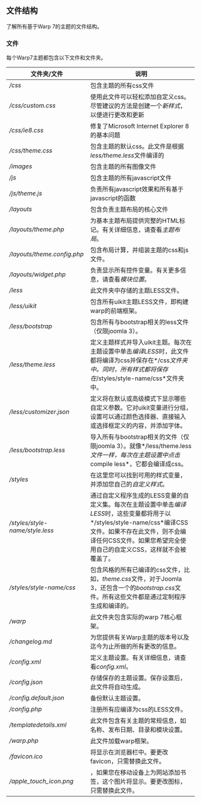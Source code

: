 ## 文件结构

了解所有基于Warp 7的主题的文件结构。

### 文件

每个Warp7主题都包含以下文件和文件夹。

|文件夹/文件|说明|
|-------|-----------|
|*/css*|包含主题的所有css文件|
|*/css/custom.css*|使用此文件可以轻松添加自定义css。尽管建议的方法是创建一个*新样式*，以便进行更改和更新|
|*/css/ie8.css*|修复了Microsoft Internet Explorer 8的基本问题|
|*/css/theme.css*|包含主题的默认css。此文件是根据*less/theme.less*文件编译的|
|*/images*|包含主题的所有图像文件|
|*/js*|包含主题的所有javascript文件|
|*/js/theme.js*|负责所有javascript效果和所有基于javascript的函数|
|*/layouts*|包含负责主题布局的核心文件|
|*/layouts/theme.php*|为基本主题布局提供完整的HTML标记。有关详细信息，请查看*主题布局*。|
|*/layouts/theme.config.php*|包含布局计算，并组装主题的css和js文件。|
|*/layouts/widget.php*|负责显示所有控件变量。有关更多信息，请查看*模块位置*。|
|*/less*|此文件夹中存储的主题LESS文件。|
|*/less/uikit*|包含所有uikit主题LESS文件，即构建warp的前端框架。|
|*/less/bootstrap*|包含所有与bootstrap相关的less文件（仅限joomla 3）。|
|*/less/theme.less*|定义主题样式并导入uikit主题。每次在主题设置中单击*编译LESS*时，此文件都将编译为css并保存在*/css*文件夹中。同时，所有样式都将保存在*/styles/style-name/css*文件夹中。|
|*/less/customizer.json*|定义将在默认或高级模式下显示哪些自定义参数。它对uikit变量进行分组，设置可以通过颜色选择器、直接输入或选择框定义的内容，并添加字体。|
|*/less/bootstrap.less*|导入所有与bootstrap相关的文件（仅限joomla 3）。就像*/less/theme.less*文件一样，每次在主题设置中点击*compile less*，它都会编译成css。|
|*/styles*|在这里您可以找到可用的样式变量，并添加您自己的*自定义样式*。|
|*/styles/style-name/style.less*|通过自定义程序生成的LESS变量的自定义集。每次在主题设置中单击*编译LESS*时，这些变量都将用于以*/styles/style-name/css*编译CSS文件。如果不存在此文件，则不会编译任何CSS文件。如果您希望完全使用自己的自定义CSS，这样就不会被覆盖了。|
|*/styles/style-name/css*|包含风格的所有已编译的css文件，比如，*theme.css*文件，对于Joomla 3，还包含一个的*bootstrap.css*文件。所有这些文件都是通过定制程序生成和编译的。|
|*/warp*|此文件夹包含实际的warp 7核心框架。|
|*/changelog.md*|为您提供有关Warp主题的版本号以及迄今为止所做的所有更改的信息。|
|*/config.xml*|定义主题设置。有关详细信息，请查看*config.xml*。|
|*/config.json*|存储保存的主题设置。保存设置后，此文件将自动生成。|
|*/config.default.json*|备份默认主题设置。|
|*/config.php*|注册所有应编译为css的LESS文件。|
|*/templatedetails.xml*|此文件包含有关主题的常规信息，如名称、发布日期、目录和模块设置。|
|*/warp.php*|此文件加载warp框架。|
|*/favicon.ico*|将显示在浏览器栏中。要更改favicon，只需替换此文件。|
|*/apple_touch_icon.png*|，如果您在移动设备上为网站添加书签，这个图片将显示。要更改图标，只需替换此文件。|